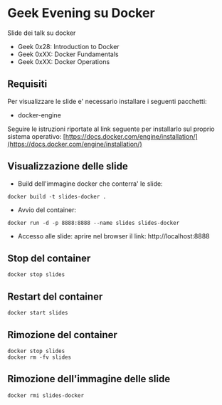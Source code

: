 # Geek Evening su Docker

Slide dei talk su docker
* Geek 0x28: Introduction to Docker
* Geek 0xXX: Docker Fundamentals
* Geek 0xXX: Docker Operations

## Requisiti

Per visualizzare le slide e' necessario installare i seguenti pacchetti:

* docker-engine

Seguire le istruzioni riportate al link seguente per installarlo sul proprio
sistema operativo: [https://docs.docker.com/engine/installation/](https://docs.docker.com/engine/installation/)

## Visualizzazione delle slide

* Build dell'immagine docker che conterra' le slide:

```
docker build -t slides-docker .
```

* Avvio del container:

```
docker run -d -p 8888:8888 --name slides slides-docker
```

* Accesso alle slide: aprire nel browser il link: http://localhost:8888

## Stop del container

```
docker stop slides
```

## Restart del container

```
docker start slides
```

## Rimozione del container

```
docker stop slides
docker rm -fv slides
```

## Rimozione dell'immagine delle slide

```
docker rmi slides-docker
```
